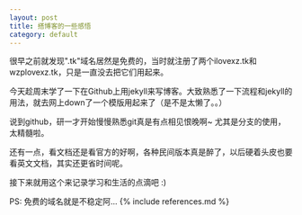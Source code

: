 ```yaml
---
layout: post
title: 搭博客的一些感悟
category: default
---
```


很早之前就发现".tk"域名居然是免费的，当时就注册了两个ilovexz.tk和wzplovexz.tk，只是一直没去把它们用起来。

今天趁周末学了一下在Github上用jekyll来写博客。大致熟悉了一下流程和jekyll的用法，就去网上down了一个模版用起来了（是不是太懒了。。）

说到github，研一才开始慢慢熟悉git真是有点相见恨晚啊~ 尤其是分支的使用，太精髓啦。

还有一点，看文档还是看官方的好啊，各种民间版本真是醉了，以后硬着头皮也要看英文文档，其实还更省时间呢。

接下来就用这个来记录学习和生活的点滴吧 :)

PS: 免费的域名就是不稳定阿...
{% include references.md %}
	
